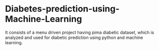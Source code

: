 # Diabetes-prediction-using-Machine-Learning
It consists of a menu driven project having pima diabetic dataset, which is analyzed and used for diabetic prediction using python and machine learning.
